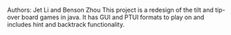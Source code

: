 Authors: Jet Li and Benson Zhou
This project is a redesign of the tilt and tip-over board games in java. 
It has GUI and PTUI formats to play on and includes hint and backtrack functionality. 
